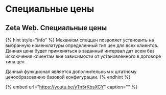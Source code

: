 # Специальные цены

## Zeta Web. Специальные цены

{% hint style="info" %}
Механизм спеццен позволяет установить на выбранную номенклатуры определенный тип цен для всех клиентов. Данная цена будет применяться в заданный интервал дат всем без исключения клиентам вне зависимости от установленного в договоре типа цен.

Данный функционал является дополнительным к штатному ценообразованию базовой конфигурации.
{% endhint %}

{% embed url="https://youtu.be/yTn5rKbsXCY" caption="" %}


